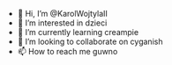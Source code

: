 - 👋 Hi, I’m @KarolWojtylaII
- 👀 I’m interested in dzieci
- 🌱 I’m currently learning creampie
- 💞️ I’m looking to collaborate on cyganish
- 📫 How to reach me guwno

